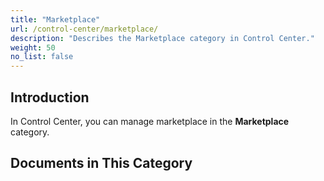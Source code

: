 ```yaml
---
title: "Marketplace"
url: /control-center/marketplace/
description: "Describes the Marketplace category in Control Center."
weight: 50
no_list: false
---
```

## Introduction 

In Control Center, you can manage marketplace in the **Marketplace** category.

## Documents in This Category